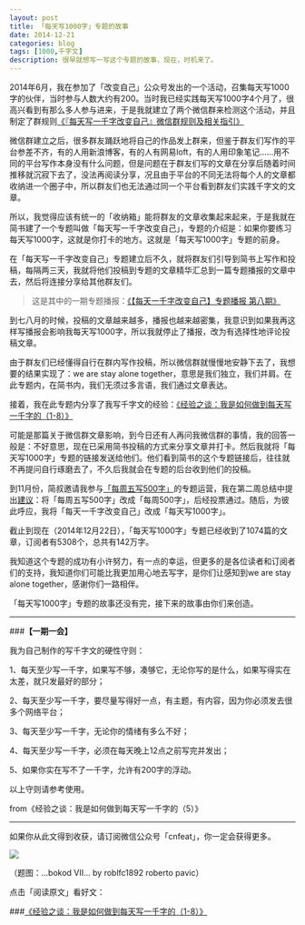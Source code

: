 ```yaml
---
layout: post
title: 「每天写1000字」专题的故事
date: 2014-12-21
categories: blog
tags: [1000,千字文]
description: 很早就想写一写这个专题的故事，现在，时机来了。
---
```



2014年6月，我在参加了「改变自己」公众号发出的一个活动，召集每天写1000字的伙伴，当时参与人数大约有200。当时我已经实践每天写1000字4个月了，很高兴看到有那么多人参与进来，于是我就建立了两个微信群来检测这个活动，并且制定了群规则[《『每天写一千字改变自己』微信群规则及相关指引》](http://www.jianshu.com/p/75bb7d9d038f)

微信群建立之后，很多群友踊跃地将自己的作品发上群来，但鉴于群友们写作的平台参差不齐，有的人用新浪博客，有的人有网易loft，有的人用印象笔记……用不同的平台写作本身没有什么问题，但是问题在于群友们写的文章在分享后随着时间推移就沉寂下去了，没法再阅读分享，况且由于平台的不同无法将每个人的文章都收纳进一个圈子中，所以群友们也无法通过同一个平台看到群友们实践千字文的文章。

所以，我觉得应该有统一的「收纳箱」能将群友的文章收集起来起来，于是我就在简书建了一个专题叫做「每天写一千字改变自己」，专题的介绍是：如果你要练习每天写1000字，这就是你打卡的地方。这就是「每天写1000字」专题的前身。

在「每天写一千字改变自己」专题建立后不久，就将群友们引导到简书上写作和投稿，每隔两三天，我就将他们投稿到专题的文章精华汇总到一篇专题播报的文章中去，然后将连接分享给其他群友们。

>这是其中的一期专题播报：[《【每天一千字改变自己】专题播报 第八期》](http://www.jianshu.com/p/9cc021ab4f6d)

到七八月的时候，投稿的文章越来越多，播报也越来越密集，我意识到如果我再这样写播报会影响我每天写1000字，所以我就停止了播报，改为有选择性地评论投稿文章。

由于群友们已经懂得自行在群内写作投稿，所以微信群就慢慢地安静下去了，我想要的结果实现了：we are stay alone together，意思是我们独立，我们并肩。在此专题内，在简书内，我们无须过多言语，我们通过文章表达。

接着，我在此专题内分享了我写千字文的经验：[《经验之谈：我是如何做到每天写一千字的（1-8）》](http://www.jianshu.com/p/5322087d53d2)

可能是那篇关于微信群文章影响，到今日还有人再问我微信群的事情，我的回答一般是：不好意思，现在已采用简书投稿的方式来分享文章并打卡。然后我就将「每天写1000字」专题的链接发送给他们。他们看到简书的这个专题链接后，往往就不再提问自行琢磨去了，不久后我就会在专题的后台收到他们的投稿。

到11月份，简叔邀请我参与[「每周五写500字」](http://www.jianshu.com/collection/72c6094dbb37)的专题运营，我在第二周总结中提出[建议](http://www.jianshu.com/p/a1ad61f4dfe4)：将「每周五写500字」改成「每周500字」，后经投票通过。随后，为彼此呼应，我将「每天一千字改变自己」改成「每天写1000字」。

截止到现在（2014年12月22日），「每天写1000字」专题已经收到了1074篇的文章，订阅者有5308个，总共有142万字。

我知道这个专题的成功有小许努力，有一点的幸运，但更多的是各位读者和订阅者们的支持，我知道你们可能比我更加用心地去写字，是你们让感知到we are stay alone together，感谢你们一路相伴。

「每天写1000字」专题的故事还没有完，接下来的故事由你们来创造。


---

###**【一期一会】**

我为自己制作的写千字文的硬性守则：

1、每天至少写一千字，如果写不够，凑够它，无论你写的是什么，如果写得实在太差，就只发最好的部分；

2、每天至少写一千字，要尽量写得好一点，有主题，有内容，因为你必须发去很多个网络平台；

3、每天至少写一千字，无论你的情绪有多么不好；

4、每天至少写一千字，必须在每天晚上12点之前写完并发出；

5、如果你实在写不了一千字，允许有200字的浮动。

以上守则请参考使用。

from《经验之谈：我是如何做到每天写一千字的（5）》


----

如果你从此文得到收获，请订阅微信公众号「cnfeat」，你一定会获得更多。

![](http://7d9mjz.com1.z0.glb.clouddn.com/2014-12-15.jpg)

（题图：...bokod VII... by roblfc1892 roberto pavic）

点击「阅读原文」看好文：

###[《经验之谈：我是如何做到每天写一千字的（1-8）》](http://www.jianshu.com/p/9cc021ab4f6d)

